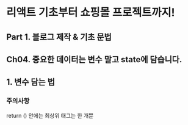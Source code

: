 # 리액트 기초부터 쇼핑몰 프로젝트까지!
## Part 1. 블로그 제작 & 기초 문법

## Ch04. 중요한 데이터는 변수 말고 state에 담습니다.

## 1. 변수 담는 법
### 주의사항
return () 안에는 최상위 태그는 한 개뿐
